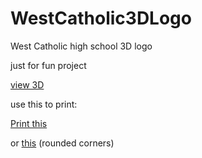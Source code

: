 # WestCatholic3DLogo
West Catholic high school 3D logo

just for fun project

[view 3D](https://github.com/bobdinh139/WestCatholic3DLogo/blob/master/westlogo.stl)

use this to print:

[Print this](https://github.com/bobdinh139/WestCatholic3DLogo/blob/master/west3dprint.stl)

or [this](https://github.com/bobdinh139/WestCatholic3DLogo/blob/master/for3DprintWestLogo.stl) (rounded corners)
